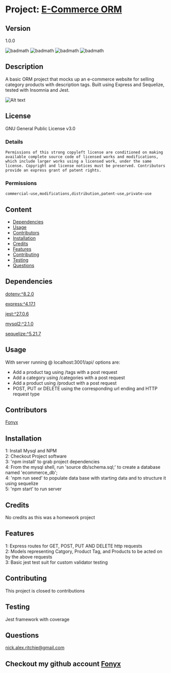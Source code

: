 # Project: [E-Commerce ORM](https://github.com/Fonyx/eCommerceOrm)

## Version

1.0.0  

![badmath](https://img.shields.io/github/license/Fonyx/eCommerceOrm)  ![badmath](https://img.shields.io/github/languages/count/Fonyx/eCommerceOrm)  ![badmath](https://img.shields.io/github/commit-activity/m/Fonyx/eCommerceOrm)  ![badmath](https://img.shields.io/github/contributors/Fonyx/eCommerceOrm)  

## Description

A basic ORM project that mocks up an e-commerce website for selling category products with description tags. 
Built using Express and Sequelize, tested with Insomnia and Jest.  

![Alt text](https://github.com/Fonyx/eCommerceOrm/blob/main/assets/images/show.gif?raw=true "show capture gif")  

## License

GNU General Public License v3.0  

### Details  

```Permissions of this strong copyleft license are conditioned on making available complete source code of licensed works and modifications, which include larger works using a licensed work, under the same license. Copyright and license notices must be preserved. Contributors provide an express grant of patent rights.  ```

### Permissions  

```commercial-use,modifications,distribution,patent-use,private-use  ```

## Content 

- [Dependencies](#dependencies)
- [Usage](#usage)
- [Contributors](#contributors)
- [Installation](#installation)
- [Credits](#credits)
- [Features](#features)
- [Contributing](#contributing)
- [Testing](#testing)
- [Questions](#questions)




## Dependencies  

[dotenv:^8.2.0](https://www.npmjs.com/package/dotenv)

[express:^4.17.1](https://www.npmjs.com/package/express)

[jest:^27.0.6](https://www.npmjs.com/package/jest)

[mysql2:^2.1.0](https://www.npmjs.com/package/mysql2)

[sequelize:^5.21.7](https://www.npmjs.com/package/sequelize)



## Usage

With server running @ localhost:3001/api/ options are:  
- Add a product tag using /tags with a post request
- Add a category using /categories with a post request
- Add a product using /product with a post request
- POST, PUT or DELETE using the corresponding url ending and HTTP request type  

## Contributors 

[Fonyx](https://github.com/Fonyx)

## Installation

1: Install Mysql and NPM  
2: Checkout Project software  
3: 'npm install' to grab project dependencies  
4: From the mysql shell, run 'source db/schema.sql;' to create a database named 'ecommerce_db';  
4: 'npm run seed' to populate data base with starting data and to structure it using sequelize  
5: 'npm start' to run server  

## Credits

No credits as this was a homework project  

## Features

1: Express routes for GET, POST, PUT AND DELETE http requests  
2: Models representing Catgory, Product Tag, and Products to be acted on by the above requests  
3: Basic jest test suit for custom validator testing  

## Contributing

This project is closed to contributions  

## Testing

Jest framework with coverage  

## Questions
nick.alex.ritchie@gmail.com  

## Checkout my github account [Fonyx](https://github.com/Fonyx)



